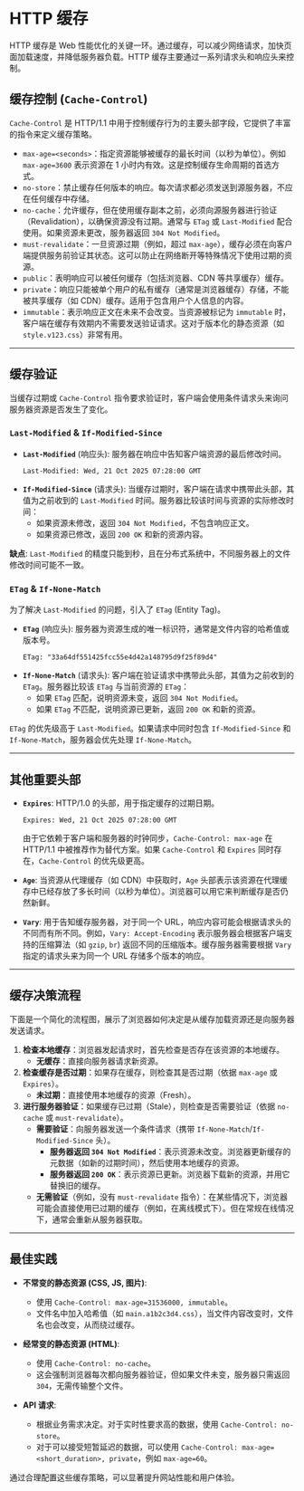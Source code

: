 # HTTP 缓存

HTTP 缓存是 Web 性能优化的关键一环。通过缓存，可以减少网络请求，加快页面加载速度，并降低服务器负载。HTTP 缓存主要通过一系列请求头和响应头来控制。

## 缓存控制 (`Cache-Control`)

`Cache-Control` 是 HTTP/1.1 中用于控制缓存行为的主要头部字段，它提供了丰富的指令来定义缓存策略。

-   `max-age=<seconds>`：指定资源能够被缓存的最长时间（以秒为单位）。例如 `max-age=3600` 表示资源在 1 小时内有效。这是控制缓存生命周期的首选方式。
-   `no-store`：禁止缓存任何版本的响应。每次请求都必须发送到源服务器，不应在任何缓存中存储。
-   `no-cache`：允许缓存，但在使用缓存副本之前，必须向源服务器进行验证（Revalidation），以确保资源没有过期。通常与 `ETag` 或 `Last-Modified` 配合使用。如果资源未更改，服务器返回 `304 Not Modified`。
-   `must-revalidate`：一旦资源过期（例如，超过 `max-age`），缓存必须在向客户端提供服务前验证其状态。这可以防止在网络断开等特殊情况下使用过期的资源。
-   `public`：表明响应可以被任何缓存（包括浏览器、CDN 等共享缓存）缓存。
-   `private`：响应只能被单个用户的私有缓存（通常是浏览器缓存）存储，不能被共享缓存（如 CDN）缓存。适用于包含用户个人信息的内容。
-   `immutable`：表示响应正文在未来不会改变。当资源被标记为 `immutable` 时，客户端在缓存有效期内不需要发送验证请求。这对于版本化的静态资源（如 `style.v123.css`）非常有用。

---

## 缓存验证

当缓存过期或 `Cache-Control` 指令要求验证时，客户端会使用条件请求头来询问服务器资源是否发生了变化。

### `Last-Modified` & `If-Modified-Since`

-   **`Last-Modified`** (响应头): 服务器在响应中告知客户端资源的最后修改时间。
    ```http
    Last-Modified: Wed, 21 Oct 2025 07:28:00 GMT
    ```
-   **`If-Modified-Since`** (请求头): 当缓存过期时，客户端在请求中携带此头部，其值为之前收到的 `Last-Modified` 时间。服务器比较该时间与资源的实际修改时间：
    -   如果资源未修改，返回 `304 Not Modified`，不包含响应正文。
    -   如果资源已修改，返回 `200 OK` 和新的资源内容。

**缺点**: `Last-Modified` 的精度只能到秒，且在分布式系统中，不同服务器上的文件修改时间可能不一致。

### `ETag` & `If-None-Match`

为了解决 `Last-Modified` 的问题，引入了 `ETag` (Entity Tag)。

-   **`ETag`** (响应头): 服务器为资源生成的唯一标识符，通常是文件内容的哈希值或版本号。
    ```http
    ETag: "33a64df551425fcc55e4d42a148795d9f25f89d4"
    ```
-   **`If-None-Match`** (请求头): 客户端在验证请求中携带此头部，其值为之前收到的 `ETag`。服务器比较该 `ETag` 与当前资源的 `ETag`：
    -   如果 `ETag` 匹配，说明资源未变，返回 `304 Not Modified`。
    -   如果 `ETag` 不匹配，说明资源已更新，返回 `200 OK` 和新的资源。

`ETag` 的优先级高于 `Last-Modified`。如果请求中同时包含 `If-Modified-Since` 和 `If-None-Match`，服务器会优先处理 `If-None-Match`。

---

## 其他重要头部

-   **`Expires`**: HTTP/1.0 的头部，用于指定缓存的过期日期。
    ```http
    Expires: Wed, 21 Oct 2025 07:28:00 GMT
    ```
    由于它依赖于客户端和服务器的时钟同步，`Cache-Control: max-age` 在 HTTP/1.1 中被推荐作为替代方案。如果 `Cache-Control` 和 `Expires` 同时存在，`Cache-Control` 的优先级更高。

-   **`Age`**: 当资源从代理缓存（如 CDN）中获取时，`Age` 头部表示该资源在代理缓存中已经存放了多长时间（以秒为单位）。浏览器可以用它来判断缓存是否仍然新鲜。

-   **`Vary`**: 用于告知缓存服务器，对于同一个 URL，响应内容可能会根据请求头的不同而有所不同。例如，`Vary: Accept-Encoding` 表示服务器会根据客户端支持的压缩算法（如 `gzip`, `br`) 返回不同的压缩版本。缓存服务器需要根据 `Vary` 指定的请求头来为同一个 URL 存储多个版本的响应。

---

## 缓存决策流程

下面是一个简化的流程图，展示了浏览器如何决定是从缓存加载资源还是向服务器发送请求。

1.  **检查本地缓存**：浏览器发起请求时，首先检查是否存在该资源的本地缓存。
    -   **无缓存**：直接向服务器请求新资源。
2.  **检查缓存是否过期**：如果存在缓存，则检查其是否过期（依据 `max-age` 或 `Expires`）。
    -   **未过期**：直接使用本地缓存的资源（Fresh）。
3.  **进行服务器验证**：如果缓存已过期（Stale），则检查是否需要验证（依据 `no-cache` 或 `must-revalidate`）。
    -   **需要验证**：向服务器发送一个条件请求（携带 `If-None-Match`/`If-Modified-Since` 头）。
        -   **服务器返回 `304 Not Modified`**：表示资源未改变。浏览器更新缓存的元数据（如新的过期时间），然后使用本地缓存的资源。
        -   **服务器返回 `200 OK`**：表示资源已更新。浏览器下载新的资源，并用它替换旧的缓存。
    -   **无需验证**（例如，没有 `must-revalidate` 指令）：在某些情况下，浏览器可能会直接使用已过期的缓存（例如，在离线模式下）。但在常规在线情况下，通常会重新从服务器获取。

---

## 最佳实践

-   **不常变的静态资源 (CSS, JS, 图片)**:
    -   使用 `Cache-Control: max-age=31536000, immutable`。
    -   文件名中加入哈希值（如 `main.a1b2c3d4.css`），当文件内容改变时，文件名也会改变，从而绕过缓存。

-   **经常变的静态资源 (HTML)**:
    -   使用 `Cache-Control: no-cache`。
    -   这会强制浏览器每次都向服务器验证，但如果文件未变，服务器只需返回 `304`，无需传输整个文件。

-   **API 请求**:
    -   根据业务需求决定。对于实时性要求高的数据，使用 `Cache-Control: no-store`。
    -   对于可以接受短暂延迟的数据，可以使用 `Cache-Control: max-age=<short_duration>, private`，例如 `max-age=60`。

通过合理配置这些缓存策略，可以显著提升网站性能和用户体验。